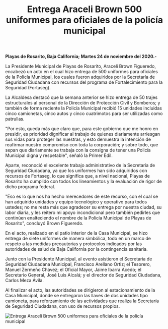 ﻿---
layout: blog
title:  "Entrega Araceli Brown 500 uniformes para oficiales de la policía municipal"
categories: rosarito
permalink: /:categories/:title:output_ext
image: /img/cnr/entrega-araceli.jpg
alt: "Entrega Araceli Brown 500 uniformes para oficiales de la policía municipal"
autor: 
---


**Playas de Rosarito, Baja California;  Martes 24 de noviembre del 2020.-**


La Presidente Municipal de Playas de Rosarito, Araceli Brown Figueredo, encabezó un acto en el cual hizo entrega de 500 uniformes para oficiales de la Policía Municipal, los cuales fueron adquiridos por la Secretaría de Seguridad Ciudadana con recursos del programa de Fortalecimiento para la Seguridad (Fortaseg).


La Alcaldesa destacó que la semana anterior se hizo entrega de 50 trajes estructurales al personal de la Dirección de Protección Civil y Bomberos; y también de forma reciente la Policía Municipal recibió 15 unidades incluidas cinco camionetas, cinco autos y cinco cuatrimotos para ser utilizadas como patrullas.


"Por esto, queda más que claro que, para este gobierno que me honro en presidir, es prioridad dignificar al trabajo de quienes diariamente arriesgan sus vidas para proteger las nuestras, y esto demuestra la intención de reafirmar nuestro compromiso con toda la corporación; y sobre todo, que sepan que diariamente se trabaja con la consigna de tener una Policía Municipal digna y respetable", señaló la Primer Edil.


Aparte, reconoció el excelente trabajo administrativo de la Secretaría de Seguridad Ciudadana, ya que los uniformes han sido adquiridos con recursos de Fortaseg, lo que significa que, a nivel nacional, Playas de Rosarito ha cumplido con todos los lineamientos y la evaluación de rigor de dicho programa federal.


"Eso es lo que nos ha hecho merecedores de este recurso, con el cual se han adquirido unidades y equipo tecnológico y operativo para todos ustedes; no me resta más que agradecer su entrega por nuestra ciudad, su labor diaria, y les reitero mi apoyo incondicional pero también pedirles que continúen enalteciendo el nombre de la Policía Municipal de Playas de Rosarito", concluyó Brown Figueredo.


En el acto, realizado en el patio interior de la Casa Municipal, se hizo entrega de siete uniformes de manera simbólica, todo en un marco de respeto a las medidas precautorias y protocolos indicados por las autoridades de salud de Baja California por la contingencia sanitaria.


Junto con la Presidente Municipal, al evento asistieron el Secretaria de Seguridad Ciudadana Municipal, Francisco Arellano Ortiz; el Tesorero, Manuel Zermeño Chávez; el Oficial Mayor, Jaime Ibarra Acedo; el Secretario General, José Luis Alcalá; y el director de Seguridad Ciudadana, Carlos Meza Ávila.


Al finalizar el acto, las autoridades se dirigieron al estacionamiento de la Casa Municipal, donde se entregaron las llaves de dos unidades tipo camioneta, para reforzamiento de las actividades que realiza la Secretaría de Seguridad Ciudadana, con uso de recursos propios.

<div id="carouselExampleSlidesOnly" class="carousel slide" data-ride="carousel">
  <div class="carousel-inner">
    <div class="carousel-item active">
       <img class="d-block w-100" src="/img/cnr/entrega-araceli.jpg" loading="lazy"  alt="Entrega Araceli Brown 500 uniformes para oficiales de la policía municipal">
    </div>           
  </div>
</div>